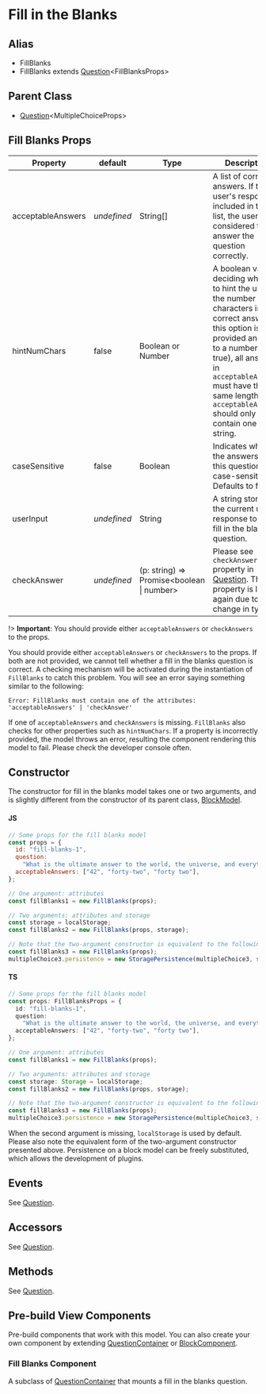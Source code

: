 # Fill in the Blanks

## Alias

- FillBlanks
- FillBlanks extends [Question](api-docs/question/question-model.md)\<FillBlanksProps\>

## Parent Class

- [Question](api-docs/question/question-model.md)\<MultipleChoiceProps\>

## Fill Blanks Props

| Property          | default     | Type                                        | Description                                                                                                                                                                                                                                                                         |
| ----------------- | ----------- | ------------------------------------------- | ----------------------------------------------------------------------------------------------------------------------------------------------------------------------------------------------------------------------------------------------------------------------------------- |
| acceptableAnswers | _undefined_ | String[]                                    | A list of correct answers. If the user's response is included in this list, the user is considered to answer the question correctly.                                                                                                                                                |
| hintNumChars      | false       | Boolean or Number                           | A boolean value deciding whether to hint the user on the number of characters in the correct answer. If this option is provided and set to a number (or true), all answers in `acceptableAnswers` must have the same length, or `acceptableAnswers` should only contain one string. |
| caseSensitive     | false       | Boolean                                     | Indicates whether the answers to this question are case-sensitive. Defaults to false.                                                                                                                                                                                               |
| userInput         | _undefined_ | String                                      | A string storing the current user response to this fill in the blanks question.                                                                                                                                                                                                     |
| checkAnswer       | _undefined_ | (p: string) => Promise\<boolean \| number\> | Please see `checkAnswer` property in [Question](api-docs/question/question-model.md?id=question-props). This property is listed again due to change in type.                                                                                                                        |

!> **Important**: You should provide either `acceptableAnswers` or `checkAnswers` to the props.

You should provide either `acceptableAnswers` or `checkAnswers` to the props. If both are not provided, we cannot tell whether a fill in the blanks question is correct. A checking mechanism will be activated during the instantiation of `FillBlanks` to catch this problem. You will see an error saying something similar to the following:

```
Error: FillBlanks must contain one of the attributes: 'acceptableAnswers' | 'checkAnswer'
```

If one of `acceptableAnswers` and `checkAnswers` is missing.
`FillBlanks` also checks for other properties such as `hintNumChars`.
If a property is incorrectly provided, the model throws an error, resulting the component rendering this model to fail.
Please check the developer console often.

## Constructor

The constructor for fill in the blanks model takes one or two arguments, and is slightly different from the constructor of its parent class, [BlockModel](api-docs/base-classes/block-model.md).

<!-- tabs:start -->

#### **JS**

```javascript
// Some props for the fill blanks model
const props = {
  id: "fill-blanks-1",
  question:
    "What is the ultimate answer to the world, the universe, and everything?",
  acceptableAnswers: ["42", "forty-two", "forty two"],
};

// One argument: attributes
const fillBlanks1 = new FillBlanks(props);

// Two arguments: attributes and storage
const storage = localStorage;
const fillBlanks2 = new FillBlanks(props, storage);

// Note that the two-argument constructor is equivalent to the following
const fillBlanks3 = new FillBlanks(props);
multipleChoice3.persistence = new StoragePersistence(multipleChoice3, storage);
```

#### **TS**

```typescript
// Some props for the fill blanks model
const props: FillBlanksProps = {
  id: "fill-blanks-1",
  question:
    "What is the ultimate answer to the world, the universe, and everything?",
  acceptableAnswers: ["42", "forty-two", "forty two"],
};

// One argument: attributes
const fillBlanks1 = new FillBlanks(props);

// Two arguments: attributes and storage
const storage: Storage = localStorage;
const fillBlanks2 = new FillBlanks(props, storage);

// Note that the two-argument constructor is equivalent to the following
const fillBlanks3 = new FillBlanks(props);
multipleChoice3.persistence = new StoragePersistence(multipleChoice3, storage);
```

<!-- tabs:end -->

When the second argument is missing, `localStorage` is used by default.
Please also note the equivalent form of the two-argument constructor presented above.
Persistence on a block model can be freely substituted, which allows the development of plugins.

## Events

See [Question](api-docs/question/question-model.md?id=events).

## Accessors

See [Question](api-docs/question/question-model.md?id=accessors).

## Methods

See [Question](api-docs/question/question-model.md?id=methods).

## Pre-build View Components

Pre-build components that work with this model.
You can also create your own component by extending [QuestionContainer](api-docs/question/question-container.md) or [BlockComponent](api-docs/base-classes/block-component.md).

### Fill Blanks Component

A subclass of [QuestionContainer](api-docs/question/question-container.md) that mounts a fill in the blanks question.
